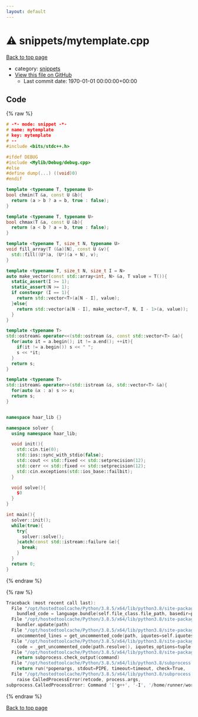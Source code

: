 ```yaml
---
layout: default
---
```


<!-- mathjax config similar to math.stackexchange -->
<script type="text/javascript" async
  src="https://cdnjs.cloudflare.com/ajax/libs/mathjax/2.7.5/MathJax.js?config=TeX-MML-AM_CHTML">
</script>
<script type="text/x-mathjax-config">
  MathJax.Hub.Config({
    TeX: { equationNumbers: { autoNumber: "AMS" }},
    tex2jax: {
      inlineMath: [ ['$','$'] ],
      processEscapes: true
    },
    "HTML-CSS": { matchFontHeight: false },
    displayAlign: "left",
    displayIndent: "2em"
  });
</script>

<script type="text/javascript" src="https://cdnjs.cloudflare.com/ajax/libs/jquery/3.4.1/jquery.min.js"></script>
<script src="https://cdn.jsdelivr.net/npm/jquery-balloon-js@1.1.2/jquery.balloon.min.js" integrity="sha256-ZEYs9VrgAeNuPvs15E39OsyOJaIkXEEt10fzxJ20+2I=" crossorigin="anonymous"></script>
<script type="text/javascript" src="../../assets/js/copy-button.js"></script>
<link rel="stylesheet" href="../../assets/css/copy-button.css" />


# :warning: snippets/mytemplate.cpp

<a href="../../index.html">Back to top page</a>

* category: <a href="../../index.html#67be68a348da3b850fb7daa10b034528">snippets</a>
* <a href="{{ site.github.repository_url }}/blob/master/snippets/mytemplate.cpp">View this file on GitHub</a>
    - Last commit date: 1970-01-01 00:00:00+00:00




## Code

<a id="unbundled"></a>
{% raw %}
```cpp
# -*- mode: snippet -*-
# name: mytemplate
# key: mytemplate
# --
#include <bits/stdc++.h>

#ifdef DEBUG
#include <Mylib/Debug/debug.cpp>
#else
#define dump(...) ((void)0)
#endif

template <typename T, typename U>
bool chmin(T &a, const U &b){
  return (a > b ? a = b, true : false);
}

template <typename T, typename U>
bool chmax(T &a, const U &b){
  return (a < b ? a = b, true : false);
}

template <typename T, size_t N, typename U>
void fill_array(T (&a)[N], const U &v){
  std::fill((U*)a, (U*)(a + N), v);
}

template <typename T, size_t N, size_t I = N>
auto make_vector(const std::array<int, N> &a, T value = T()){
  static_assert(I >= 1);
  static_assert(N >= 1);
  if constexpr (I == 1){
    return std::vector<T>(a[N - I], value);
  }else{
    return std::vector(a[N - I], make_vector<T, N, I - 1>(a, value));
  }
}

template <typename T>
std::ostream& operator<<(std::ostream &s, const std::vector<T> &a){
  for(auto it = a.begin(); it != a.end(); ++it){
    if(it != a.begin()) s << " ";
    s << *it;
  }
  return s;
}

template <typename T>
std::istream& operator>>(std::istream &s, std::vector<T> &a){
  for(auto &x : a) s >> x;
  return s;
}


namespace haar_lib {}

namespace solver {
  using namespace haar_lib;

  void init(){
    std::cin.tie(0);
    std::ios::sync_with_stdio(false);
    std::cout << std::fixed << std::setprecision(12);
    std::cerr << std::fixed << std::setprecision(12);
    std::cin.exceptions(std::ios_base::failbit);
  }

  void solve(){
    $0
  }
}

int main(){
  solver::init();
  while(true){
    try{
      solver::solve();
    }catch(const std::istream::failure &e){
      break;
    }
  }
  return 0;
}

```
{% endraw %}

<a id="bundled"></a>
{% raw %}
```cpp
Traceback (most recent call last):
  File "/opt/hostedtoolcache/Python/3.8.5/x64/lib/python3.8/site-packages/onlinejudge_verify/docs.py", line 349, in write_contents
    bundled_code = language.bundle(self.file_class.file_path, basedir=pathlib.Path.cwd())
  File "/opt/hostedtoolcache/Python/3.8.5/x64/lib/python3.8/site-packages/onlinejudge_verify/languages/cplusplus.py", line 185, in bundle
    bundler.update(path)
  File "/opt/hostedtoolcache/Python/3.8.5/x64/lib/python3.8/site-packages/onlinejudge_verify/languages/cplusplus_bundle.py", line 287, in update
    uncommented_lines = get_uncommented_code(path, iquotes=self.iquotes, compiler=self.compiler).splitlines(keepends=True)
  File "/opt/hostedtoolcache/Python/3.8.5/x64/lib/python3.8/site-packages/onlinejudge_verify/languages/cplusplus_bundle.py", line 195, in get_uncommented_code
    code = _get_uncommented_code(path.resolve(), iquotes_options=tuple(iquotes_options), compiler=compiler)
  File "/opt/hostedtoolcache/Python/3.8.5/x64/lib/python3.8/site-packages/onlinejudge_verify/languages/cplusplus_bundle.py", line 188, in _get_uncommented_code
    return subprocess.check_output(command)
  File "/opt/hostedtoolcache/Python/3.8.5/x64/lib/python3.8/subprocess.py", line 411, in check_output
    return run(*popenargs, stdout=PIPE, timeout=timeout, check=True,
  File "/opt/hostedtoolcache/Python/3.8.5/x64/lib/python3.8/subprocess.py", line 512, in run
    raise CalledProcessError(retcode, process.args,
subprocess.CalledProcessError: Command '['g++', '-I', '/home/runner/work/kyopro-lib/kyopro-lib', '-fpreprocessed', '-dD', '-E', '/home/runner/work/kyopro-lib/kyopro-lib/snippets/mytemplate.cpp']' returned non-zero exit status 1.

```
{% endraw %}

<a href="../../index.html">Back to top page</a>


